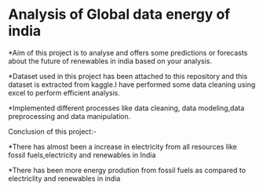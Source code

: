 # Analysis of Global data energy of india

*Aim of this project is to analyse and offers some predictions or forecasts about the future of renewables in india based on your analysis.

*Dataset used in this project has been attached to this repository and this dataset is extracted from kaggle.I have performed some data cleaning using excel to perform efficient analysis.

*Implemented different processes like data cleaning, data modeling,data preprocessing and data manipulation.

Conclusion of this project:-

*There has almost been a increase in electricity from all resources like fossil fuels,electricity and renewables in India 

*There has been more energy prodution from fossil fuels as compared to electriclity and renewables in india

